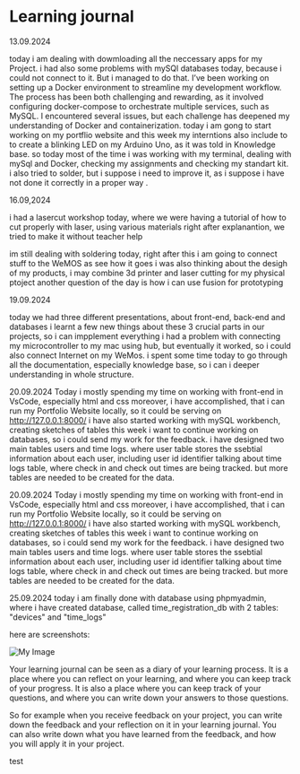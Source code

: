 # Learning journal

13.09.2024

 today i am dealing with dowmloading all the neccessary apps for my Project.
 i had also some problems with mySQl databases today, because i could not connect to it. But i managed to do that.
 I’ve been working on setting up a Docker environment to streamline my development workflow. The process has been both challenging and rewarding, as it involved configuring docker-compose to orchestrate multiple services, such as MySQL.  I encountered several issues, but each challenge has deepened my understanding of Docker and containerization.
 today i am gong to start working on my portflio website and this week my interntions also include to to create a blinking LED on my  Arduino Uno, as it was told in Knowledge base.
 so today most of the time i was working with my terminal, dealing with mySql and Docker, checking my assignments and checking my standart kit.
 i also tried to solder, but i suppose i need to improve it, as i suppose i have not done it correctly in a proper way .


 16.09,2024

 i had a lasercut workshop today, where we were having a tutorial of how to cut properly with laser, using various materials 
 right after explanantion, we tried to make it without teacher help

im still dealing with soldering today, right after this i am going to connect stuff to the WeMOS as see how it goes
i was also thinking about the desigh of my products, i may combine 3d printer and laser cutting for my physical ptoject 
another question of the day is how i can use fusion for prototyping 


19.09.2024

today we had three different presentations, about front-end, back-end and databases
i learnt a few new things about these 3 crucial parts in our projects, so i can impplement everything
i had a problem with connecting my microcontroller to my mac using hub, but eventually it worked, so i could also connect Internet on my WeMos.
i spent some time today to go through all the documentation, especially knowledge base, so i can i deeper understanding in whole structure.

20.09.2024
Today i mostly spending my time on working with front-end in VsCode, especially html and css
moreover, i have accomplished, that i can run my Portfolio Website locally, so it could be serving on http://127.0.0.1:8000/
i have also started working with mySQL workbench, creating sketches of tables
this week i want to continue working on databases, so i could send my work for the feedback.
i have designed two main tables users and time logs.
where user table stores the ssebtial information about each user, including user id identifier
talking about time logs table, where check in and check out times are being tracked.
but more tables are needed to be created for the data.





20.09.2024
Today i mostly spending my time on working with front-end in VsCode, especially html and css
moreover, i have accomplished, that i can run my Portfolio Website locally, so it could be serving on http://127.0.0.1:8000/
i have also started working with mySQL workbench, creating sketches of tables
this week i want to continue working on databases, so i could send my work for the feedback.
i have designed two main tables users and time logs.
where user table stores the ssebtial information about each user, including user id identifier
talking about time logs table, where check in and check out times are being tracked.
but more tables are needed to be created for the data.

25.09.2024
today i am finally done with database using phpmyadmin, where i have created database, called time_registration_db with 2 tables: "devices" and "time_logs"

here are screenshots:

![My Image](images/1st_database.jpeg)













Your learning journal can be seen as a diary of your learning process. It is a place where you can reflect on your learning, and where you can keep track of your progress. It is also a place where you can keep track of your questions, and where you can write down your answers to those questions.

So for example when you receive feedback on your project, you can write down the feedback and your reflection on it in your learning journal. You can also write down what you have learned from the feedback, and how you will apply it in your project.

test